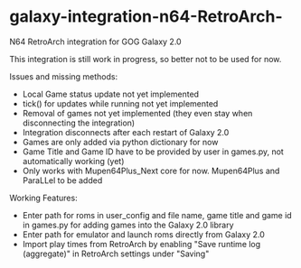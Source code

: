 # galaxy-integration-n64-RetroArch-
N64 RetroArch integration for GOG Galaxy 2.0

This integration is still work in progress, so better not to be used for now.

Issues and missing methods:
- Local Game status update not yet implemented
- tick() for updates while running not yet implemented
- Removal of games not yet implemented (they even stay when disconnecting the integration)
- Integration disconnects after each restart of Galaxy 2.0
- Games are only added via python dictionary for now
- Game Title and Game ID have to be provided by user in games.py, not automatically working (yet)
- Only works with Mupen64Plus_Next core for now. Mupen64Plus and ParaLLel to be added

Working Features:
- Enter path for roms in user_config and file name, game title and game id in games.py for adding games into the Galaxy 2.0 library
- Enter path for emulator and launch roms directly from Galaxy 2.0
- Import play times from RetroArch by enabling "Save runtime log (aggregate)" in RetroArch settings under "Saving"
